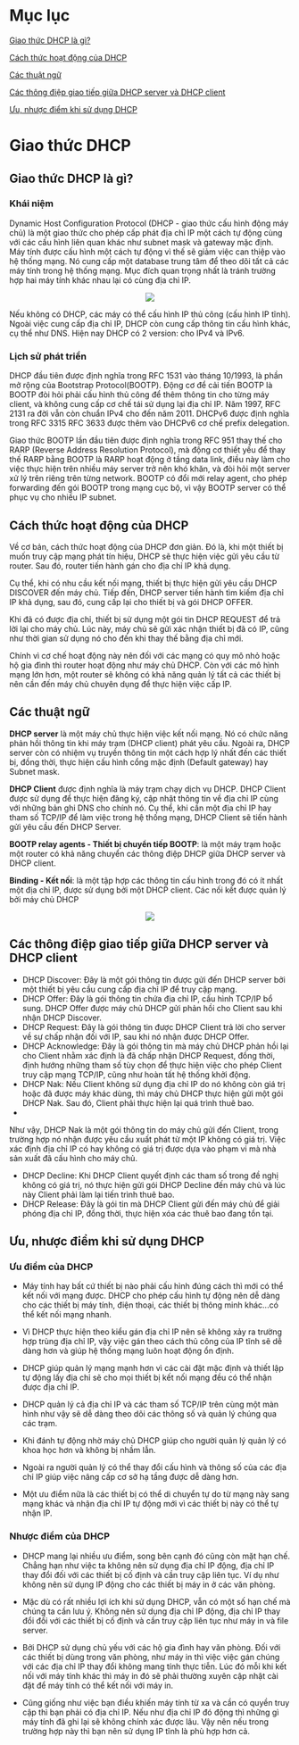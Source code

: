 # Mục lục

[Giao thức DHCP là gì?](#dhcplagi)

[Cách thức hoạt động của DHCP](#hoatdong)

[Các thuật ngữ](#thuatngu)

[Các thông điệp giao tiếp giữa DHCP server và DHCP client](#thongdiep)

[Ưu, nhược điểm khi sử dụng DHCP](#uunhuoc)

# Giao thức DHCP

<a name="dhcplagi"></a>
## Giao thức DHCP là gì?

### Khái niệm
Dynamic Host Configuration Protocol (DHCP - giao thức cấu hình động máy chủ) là một giao thức cho phép cấp phát địa chỉ IP một cách tự động cùng với các cấu hình liên quan khác như subnet mask và gateway mặc định. Máy tính được cấu hình một cách tự động vì thế sẽ giảm việc can thiệp vào hệ thống mạng. Nó cung cấp một database trung tâm để theo dõi tất cả các máy tính trong hệ thống mạng. Mục đích quan trọng nhất là tránh trường hợp hai máy tính khác nhau lại có cùng địa chỉ IP.

<p align="center">
  <img src="https://user-images.githubusercontent.com/111716161/186096478-9e022e0b-3cd7-4850-a497-53b54c5be67d.png"/>
</p>

Nếu không có DHCP, các máy có thể cấu hình IP thủ công (cấu hình IP tĩnh). Ngoài việc cung cấp địa chỉ IP, DHCP còn cung cấp thông tin cấu hình khác, cụ thể như DNS. Hiện nay DHCP có 2 version: cho IPv4 và IPv6.

### Lịch sử phát triển

DHCP đầu tiên được định nghĩa trong RFC 1531 vào tháng 10/1993, là phần mở rộng của Bootstrap Protocol(BOOTP). Động cơ để cải tiến BOOTP là BOOTP đòi hỏi phải cấu hình thủ công để thêm thông tin cho từng máy client, và không cung cấp cơ chế tái sử dụng lại địa chỉ IP. Năm 1997, RFC 2131 ra đời vẫn còn chuẩn IPv4 cho đến năm 2011. DHCPv6 được định nghĩa trong RFC 3315 RFC 3633 được thêm vào DHCPv6 cơ chế prefix delegation.

Giao thức BOOTP lần đầu tiên được định nghĩa trong RFC 951 thay thế cho RARP (Reverse Address Resolution Protocol), mà động cơ thiết yếu để thay thế RARP bằng BOOTP là RARP hoạt động ở tầng data link, điều này làm cho việc thực hiện trên nhiều máy server trở nên khó khăn, và đòi hỏi một server xử lý trên riêng trên từng network. BOOTP có đổi mới relay agent, cho phép forwarding đến gói BOOTP trong mạng cục bộ, vì vậy BOOTP server có thể phục vụ cho nhiều IP subnet.

<a name="hoatdong"></a>
## Cách thức hoạt động của DHCP

Về cơ bản, cách thức hoạt động của DHCP đơn giản. Đó là, khi một thiết bị muốn truy cập mạng phát tín hiệu, DHCP sẽ thực hiện việc gửi yêu cầu từ router. Sau đó, router tiến hành gán cho địa chỉ IP khả dụng.

Cụ thể, khi có nhu cầu kết nối mạng, thiết bị thực hiện gửi yêu cầu DHCP DISCOVER đến máy chủ. Tiếp đến, DHCP server tiến hành tìm kiếm địa chỉ IP khả dụng, sau đó, cung cấp lại cho thiết bị và gói DHCP OFFER.

Khi đã có được địa chỉ, thiết bị sử dụng một gói tin DHCP REQUEST để trả lời lại cho máy chủ. Lúc này, máy chủ sẽ gửi xác nhận thiết bị đã có IP, cũng như thời gian sử dụng nó cho đến khi thay thế bằng địa chỉ mới.

Chính vì cơ chế hoạt động này nên đối với các mạng có quy mô nhỏ hoặc hộ gia đình thì router hoạt động như máy chủ DHCP. Còn với các mô hình mạng lớn hơn, một router sẽ không có khả năng quản lý tất cả các thiết bị nên cần đến máy chủ chuyên dụng để thực hiện việc cấp IP.

<a name="thuatngu"></a>
## Các thuật ngữ

**DHCP server** là một máy chủ thực hiện việc kết nối mạng. Nó có chức năng phản hồi thông tin khi máy trạm (DHCP client) phát yêu cầu. Ngoài ra, DHCP server còn có nhiệm vụ truyền thông tin một cách hợp lý nhất đến các thiết bị, đồng thời, thực hiện cấu hình cổng mặc định (Default gateway) hay Subnet mask.

**DHCP Client** được định nghĩa là máy trạm chạy dịch vụ DHCP. DHCP Client được sử dụng để thực hiện đăng ký, cập nhật thông tin về địa chỉ IP cùng với những bản ghi DNS cho chính nó. Cụ thể, khi cần một địa chỉ IP hay tham số TCP/IP để làm việc trong hệ thống mạng, DHCP Client sẽ tiến hành gửi yêu cầu đến DHCP Server. 

**BOOTP relay agents - Thiết bị chuyển tiếp BOOTP**: là một máy trạm hoặc một router có khả năng chuyển các thông điệp DHCP giữa DHCP server và DHCP client.

**Binding - Kết nối**: là một tập hợp các thông tin cấu hình trong đó có ít nhất một địa chỉ IP, được sử dụng bởi một DHCP client. Các nối kết được quản lý bởi máy chủ DHCP

<p align="center">
  <img src="https://user-images.githubusercontent.com/111716161/186096200-883e142d-2a97-4da3-bffb-aa9da83172ef.png">
</p>

<a name="thongdiep"></a>
## Các thông điệp giao tiếp giữa DHCP server và DHCP client 
- DHCP Discover: Đây là một gói thông tin được gửi đến DHCP server bởi một thiết bị yêu cầu cung cấp địa chỉ IP để truy cập mạng. 
- DHCP Offer: Đây là gói thông tin chứa địa chỉ IP, cấu hình TCP/IP bổ sung. DHCP Offer được máy chủ DHCP gửi phản hồi cho Client sau khi nhận DHCP Discover.
- DHCP Request: Đây là gói thông tin được DHCP Client trả lời cho server về sự chấp nhận đối với IP, sau khi nó nhận được DHCP Offer.
- DHCP Acknowledge: Đây là gói thông tin mà máy chủ DHCP phản hồi lại cho Client nhằm xác định là đã chấp nhận DHCP Request, đồng thời, định hướng những tham số tùy chọn để thực hiện việc cho phép Client truy cập mạng TCP/IP, cũng như hoàn tất hệ thống khởi động.
- DHCP Nak: Nếu Client không sử dụng địa chỉ IP do nó không còn giá trị hoặc đã được máy khác dùng, thì máy chủ DHCP thực hiện gửi một gói DHCP Nak. Sau đó, Client phải thực hiện lại quá trình thuê bao.
- 
Như vậy, DHCP Nak là một gói thông tin do máy chủ gửi đến Client, trong trường hợp nó nhận được yêu cầu xuất phát từ một IP không có giá trị. Việc xác định địa chỉ IP có hay không có giá trị được dựa vào phạm vi mà nhà sản xuất đã cấu hình cho máy chủ.
- DHCP Decline: Khi DHCP Client quyết định các tham số trong đề nghị không có giá trị, nó thực hiện gửi gói DHCP Decline đến máy chủ và lúc này Client phải làm lại tiến trình thuê bao.
- DHCP Release: Đây là gói tin mà DHCP Client gửi đến máy chủ để giải phóng địa chỉ IP, đồng thời, thực hiện xóa các thuê bao đang tồn tại.

<a name="uunhuoc"></a>
## Ưu, nhược điểm khi sử dụng DHCP
### Ưu điểm của DHCP
- Máy tính hay bất cứ thiết bị nào phải cấu hình đúng cách thì mới có thể kết nối với mạng được. DHCP cho phép cấu hình tự động nên dễ dàng cho các thiết bị máy tính, điện thoại, các thiết bị thông minh khác...có thể kết nối mạng nhanh.

- Vì DHCP thực hiện theo kiểu gán địa chỉ IP nên sẽ không xảy ra trường hợp trùng địa chỉ IP, vậy việc gán theo cách thủ công của IP tĩnh sẽ dễ dàng hơn và giúp hệ thống mạng luôn hoạt động ổn định.

- DHCP giúp quản lý mạng mạnh hơn vì các cài đặt mặc định và thiết lập tự động lấy địa chỉ sẽ cho mọi thiết bị kết nối mạng đều có thể nhận được địa chỉ IP.

- DHCP quản lý cả địa chỉ IP và các tham số TCP/IP trên cùng một màn hình như vậy sẽ dễ dàng theo dõi các thông số và quản lý chúng qua các trạm.

- Khi đánh tự động nhờ máy chủ DHCP giúp cho người quản lý quản lý có khoa học hơn và không bị nhầm lẫn.

- Ngoài ra người quản lý có thể thay đổi cấu hình và thông số của các địa chỉ IP giúp việc nâng cấp cơ sở hạ tầng được dễ dàng hơn.

- Một ưu điểm nữa là các thiết bị có thể di chuyển tự do từ mạng này sang mạng khác và nhận địa chỉ IP tự động mới vì các thiết bị này có thể tự nhận IP.

### Nhược điểm của DHCP
- DHCP mang lại nhiều ưu điểm, song bên cạnh đó cũng còn mặt hạn chế. Chẳng hạn  như việc ta không nên sử dụng địa chỉ IP động, địa chỉ IP thay đổi đối với các thiết bị cố định và cần truy cập liên tục. Ví dụ như không nên sử dụng IP động cho các thiết bị máy in ở các văn phòng.

- Mặc dù có rất nhiều lợi ích khi sử dụng DHCP, vẫn có một số hạn chế mà chúng ta cần lưu ý. Không nên sử dụng địa chỉ IP động, địa chỉ IP thay đổi đối với các thiết bị cố định và cần truy cập liên tục như máy in và file server.

- Bởi DHCP sử dụng chủ yếu với các hộ gia đình hay văn phòng. Đối với các thiết bị dùng trong văn phòng, như máy in thì việc việc gán chúng với các địa chỉ IP thay đổi không mang tính thực tiễn. Lúc đó mỗi khi kết nối với máy tính khác thì máy in đó sẽ phải thường xuyên cập nhật cài đặt để máy tính có thể kết nối với máy in.

- Cũng giống như việc bạn điều khiến máy tính từ xa và cần có quyền truy cập thì bạn phải có địa chỉ IP. Nếu như địa chỉ IP đó động thì những gì máy tính đã ghi lại sẽ không chính xác được lâu. Vậy nên nếu trong trường hợp này thì bạn nên sử dụng IP tĩnh là phù hợp hơn cả.
